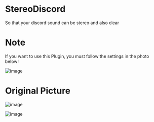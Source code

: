 # StereoDiscord

So that your discord sound can be stereo and also clear

# Note
If you want to use this Plugin, you must follow the settings in the photo below!

![image](https://github.com/justfariss/StereoDiscord/assets/49750385/5e976eae-a984-4a73-81bc-1e5851e115f7)


# Original Picture

![image](https://github.com/justfariss/StereoDiscord/assets/49750385/a08c79a2-40bd-4c25-b2be-52d1d55ea4ae)

![image](https://github.com/justfariss/StereoDiscord/assets/49750385/0b983686-b86f-411d-ab08-c9a0597860f0)
